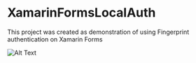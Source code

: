 # XamarinFormsLocalAuth
This project was created as demonstration of using Fingerprint authentication on Xamarin Forms

![Alt Text](https://media.giphy.com/media/2dq8GoaPBysNtIGndi/giphy.gif)
